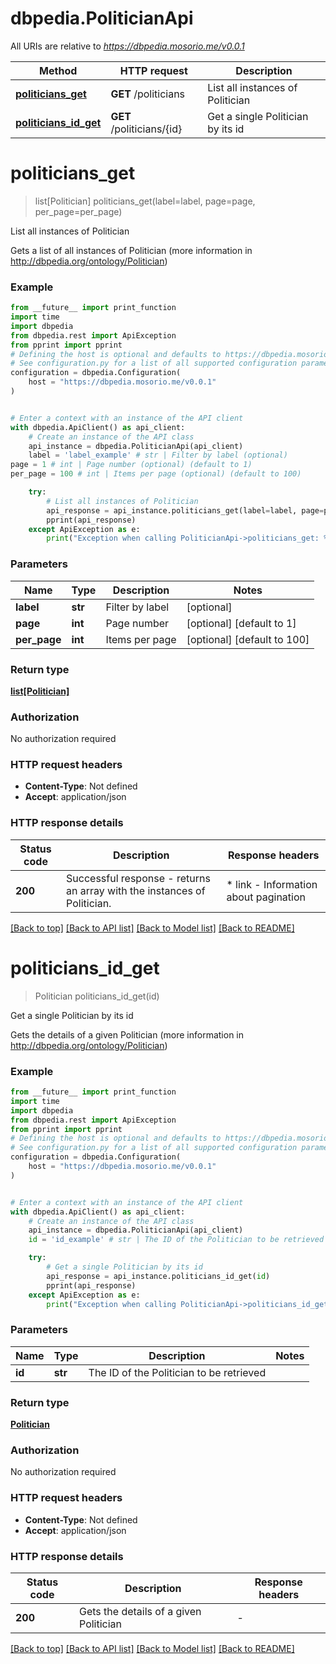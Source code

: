 # dbpedia.PoliticianApi

All URIs are relative to *https://dbpedia.mosorio.me/v0.0.1*

Method | HTTP request | Description
------------- | ------------- | -------------
[**politicians_get**](PoliticianApi.md#politicians_get) | **GET** /politicians | List all instances of Politician
[**politicians_id_get**](PoliticianApi.md#politicians_id_get) | **GET** /politicians/{id} | Get a single Politician by its id


# **politicians_get**
> list[Politician] politicians_get(label=label, page=page, per_page=per_page)

List all instances of Politician

Gets a list of all instances of Politician (more information in http://dbpedia.org/ontology/Politician)

### Example

```python
from __future__ import print_function
import time
import dbpedia
from dbpedia.rest import ApiException
from pprint import pprint
# Defining the host is optional and defaults to https://dbpedia.mosorio.me/v0.0.1
# See configuration.py for a list of all supported configuration parameters.
configuration = dbpedia.Configuration(
    host = "https://dbpedia.mosorio.me/v0.0.1"
)


# Enter a context with an instance of the API client
with dbpedia.ApiClient() as api_client:
    # Create an instance of the API class
    api_instance = dbpedia.PoliticianApi(api_client)
    label = 'label_example' # str | Filter by label (optional)
page = 1 # int | Page number (optional) (default to 1)
per_page = 100 # int | Items per page (optional) (default to 100)

    try:
        # List all instances of Politician
        api_response = api_instance.politicians_get(label=label, page=page, per_page=per_page)
        pprint(api_response)
    except ApiException as e:
        print("Exception when calling PoliticianApi->politicians_get: %s\n" % e)
```

### Parameters

Name | Type | Description  | Notes
------------- | ------------- | ------------- | -------------
 **label** | **str**| Filter by label | [optional] 
 **page** | **int**| Page number | [optional] [default to 1]
 **per_page** | **int**| Items per page | [optional] [default to 100]

### Return type

[**list[Politician]**](Politician.md)

### Authorization

No authorization required

### HTTP request headers

 - **Content-Type**: Not defined
 - **Accept**: application/json

### HTTP response details
| Status code | Description | Response headers |
|-------------|-------------|------------------|
**200** | Successful response - returns an array with the instances of Politician. |  * link - Information about pagination <br>  |

[[Back to top]](#) [[Back to API list]](../README.md#documentation-for-api-endpoints) [[Back to Model list]](../README.md#documentation-for-models) [[Back to README]](../README.md)

# **politicians_id_get**
> Politician politicians_id_get(id)

Get a single Politician by its id

Gets the details of a given Politician (more information in http://dbpedia.org/ontology/Politician)

### Example

```python
from __future__ import print_function
import time
import dbpedia
from dbpedia.rest import ApiException
from pprint import pprint
# Defining the host is optional and defaults to https://dbpedia.mosorio.me/v0.0.1
# See configuration.py for a list of all supported configuration parameters.
configuration = dbpedia.Configuration(
    host = "https://dbpedia.mosorio.me/v0.0.1"
)


# Enter a context with an instance of the API client
with dbpedia.ApiClient() as api_client:
    # Create an instance of the API class
    api_instance = dbpedia.PoliticianApi(api_client)
    id = 'id_example' # str | The ID of the Politician to be retrieved

    try:
        # Get a single Politician by its id
        api_response = api_instance.politicians_id_get(id)
        pprint(api_response)
    except ApiException as e:
        print("Exception when calling PoliticianApi->politicians_id_get: %s\n" % e)
```

### Parameters

Name | Type | Description  | Notes
------------- | ------------- | ------------- | -------------
 **id** | **str**| The ID of the Politician to be retrieved | 

### Return type

[**Politician**](Politician.md)

### Authorization

No authorization required

### HTTP request headers

 - **Content-Type**: Not defined
 - **Accept**: application/json

### HTTP response details
| Status code | Description | Response headers |
|-------------|-------------|------------------|
**200** | Gets the details of a given Politician |  -  |

[[Back to top]](#) [[Back to API list]](../README.md#documentation-for-api-endpoints) [[Back to Model list]](../README.md#documentation-for-models) [[Back to README]](../README.md)

